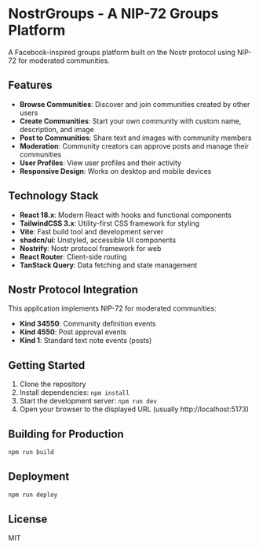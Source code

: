 # NostrGroups - A NIP-72 Groups Platform

A Facebook-inspired groups platform built on the Nostr protocol using NIP-72 for moderated communities.

## Features

- **Browse Communities**: Discover and join communities created by other users
- **Create Communities**: Start your own community with custom name, description, and image
- **Post to Communities**: Share text and images with community members
- **Moderation**: Community creators can approve posts and manage their communities
- **User Profiles**: View user profiles and their activity
- **Responsive Design**: Works on desktop and mobile devices

## Technology Stack

- **React 18.x**: Modern React with hooks and functional components
- **TailwindCSS 3.x**: Utility-first CSS framework for styling
- **Vite**: Fast build tool and development server
- **shadcn/ui**: Unstyled, accessible UI components
- **Nostrify**: Nostr protocol framework for web
- **React Router**: Client-side routing
- **TanStack Query**: Data fetching and state management

## Nostr Protocol Integration

This application implements NIP-72 for moderated communities:

- **Kind 34550**: Community definition events
- **Kind 4550**: Post approval events
- **Kind 1**: Standard text note events (posts)

## Getting Started

1. Clone the repository
2. Install dependencies: `npm install`
3. Start the development server: `npm run dev`
4. Open your browser to the displayed URL (usually http://localhost:5173)

## Building for Production

```bash
npm run build
```

## Deployment

```bash
npm run deploy
```

## License

MIT